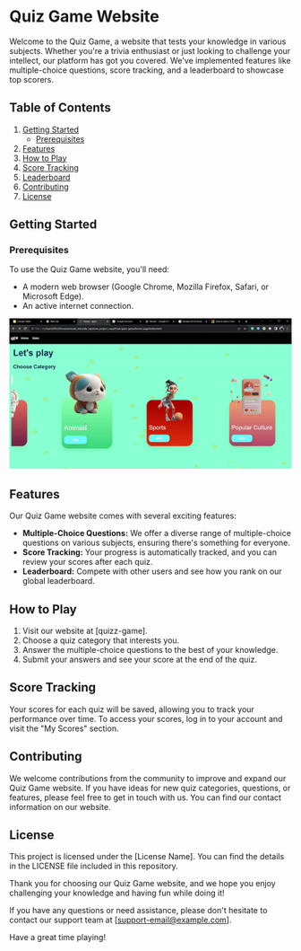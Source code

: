 # Quiz Game Website

Welcome to the Quiz Game, a website that tests your knowledge in various subjects. Whether you're a trivia enthusiast or just looking to challenge your intellect, our platform has got you covered. We've implemented features like multiple-choice questions, score tracking, and a leaderboard to showcase top scorers.

## Table of Contents

1. [Getting Started](#getting-started)
   - [Prerequisites](#prerequisites)
2. [Features](#features)
3. [How to Play](#how-to-play)
4. [Score Tracking](#score-tracking)
5. [Leaderboard](#leaderboard)
6. [Contributing](#contributing)
7. [License](#license)

## Getting Started

### Prerequisites

To use the Quiz Game website, you'll need:

- A modern web browser (Google Chrome, Mozilla Firefox, Safari, or Microsoft Edge).
- An active internet connection.

![Gif demo](/gif/quiz-game.gif)
## Features

Our Quiz Game website comes with several exciting features:

- **Multiple-Choice Questions:** We offer a diverse range of multiple-choice questions on various subjects, ensuring there's something for everyone.
- **Score Tracking:** Your progress is automatically tracked, and you can review your scores after each quiz.
- **Leaderboard:** Compete with other users and see how you rank on our global leaderboard.

## How to Play

1. Visit our website at [quizz-game].
2. Choose a quiz category that interests you.
3. Answer the multiple-choice questions to the best of your knowledge.
4. Submit your answers and see your score at the end of the quiz.

## Score Tracking

Your scores for each quiz will be saved, allowing you to track your performance over time. To access your scores, log in to your account and visit the "My Scores" section.


## Contributing

We welcome contributions from the community to improve and expand our Quiz Game website. If you have ideas for new quiz categories, questions, or features, please feel free to get in touch with us. You can find our contact information on our website.

## License

This project is licensed under the [License Name]. You can find the details in the LICENSE file included in this repository.

Thank you for choosing our Quiz Game website, and we hope you enjoy challenging your knowledge and having fun while doing it!

If you have any questions or need assistance, please don't hesitate to contact our support team at [support-email@example.com].

Have a great time playing!

